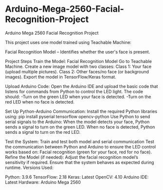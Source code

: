 # Arduino-Mega-2560-Facial-Recognition-Project
Arduino Mega 2560 Facial Recognition Project

This project uses one model trained using Teachable Machine:

Facial Recognition Model – Identifies whether the user's face is present.

Project Steps
Train the Model:
Facial Recognition Model
Go to Teachable Machine.
Create a new image model with two classes:
Class 1: Your face (upload multiple pictures).
Class 2: Other faces/no face (or background images).
Export the model in TensorFlow/Keras format.

Upload Arduino Code:
Open the Arduino IDE and upload the basic code that listens for commands from Python to control the LED light.
The code should: -Turn on the green LED when your face is detected. -Turn on the red LED when no face is detected.

Set Up Python-Arduino Communication:
Install the required Python libraries using: pip install pyserial tensorflow opencv-python
Use Python to send serial signals to the Arduino:
When the model detects your face, Python sends a signal to turn on the green LED.
When no face is detected, Python sends a signal to turn on the red LED.

Test the System:
Train and test both model and serial communication 
Test the communication between Python and Arduino to ensure the LED control works based on:
Facial recognition (green for your face, red for no face).
Refine the Model (if needed):
Adjust the facial recognition model’s sensitivity if required.
Ensure that the system behaves as expected during runtime.
Versions Used:

Python: 3.9.6
TensorFlow: 2.18
Keras: Latest
OpenCV: 4.10
Arduino IDE: Latest
Hardware: Arduino Mega 2560
